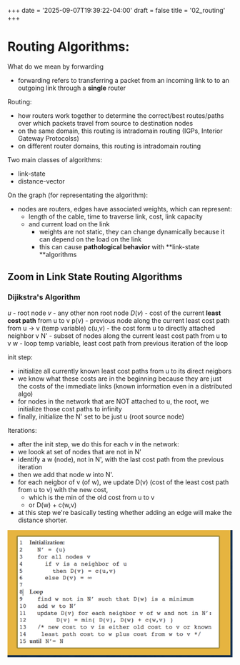 +++
date = '2025-09-07T19:39:22-04:00'
draft = false
title = '02_routing'
+++

# Routing Algorithms:

What do we mean by forwarding
- forwarding refers to transferring a packet from an incoming link to to an outgoing link through a **single** router

Routing:
- how routers work together to determine the correct/best routes/paths over which packets travel from source to destination nodes
- on the same domain, this routing is intradomain routing (IGPs, Interior Gateway Protocolss)
- on different router domains, this routing is intradomain routing


Two main classes of algorithms:
- link-state
- distance-vector

On the graph (for representating the algorithm):
- nodes are routers, edges have associated weights, which can represent:
    - length of the cable, time to traverse link, cost, link capacity
    - and current load on the link
        - weights are not static, they can change dynamically because it can depend on the load on the link
        - this can cause **pathological behavior** with **link-state **algorithms

## Zoom in Link State Routing Algorithms

### Dijikstra's Algorithm

$u$ - root node 
$v$ - any other non root node 
$D(v)$ - cost of the current **least cost path** from u to v
p(v) - previous node along the current least cost path from u -> v (temp variable)
c(u,v) - the cost form u to directly attached neighbor v
N' - subset of nodes along the current least cost path from u to v
w - loop temp variable, least cost path from previous iteration of the loop

init step:
- initialize all currently known least cost paths from u to its direct neigbors
- we know what these costs are in the beginning because they are just the costs of the immediate links (known information even in a distributed algo)
- for nodes in the network that are NOT attached to u, the root, we initialize those cost paths to infinity
- finally, initialize the N' set to be just u (root source node)

Iterations:
- after the init step, we do this for each v in the network:
- we loook at set of nodes that are not in N'
- identify a w (node), not in N', with the last cost path from the previous iteration
- then we add that node w into N'. 
- for each neigbor of v (of w), we update D(v) (cost of the least cost path from u to v) with the new cost, 
    - which is the min of 
    the old cost from u to v 
    - or D(w) + c(w,v)
- at this step we're basically testing whether adding an edge will make the distance shorter. 

![alt text](image.png)